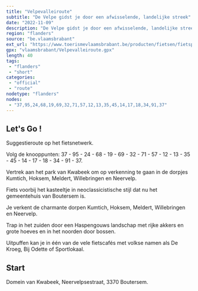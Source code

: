```yaml
---
title: "Velpevalleiroute"
subtitle: "De Velpe gidst je door een afwisselende, landelijke streek"
date: "2022-11-09"
description: "De Velpe gidst je door een afwisselende, landelijke streek. In het zuiden trap je door een Haspengouws landschap met rijke akkers en grote hoeves, in het noorden kom je door bossen. Uitpuffen kan je in één van de vele fietscafés met volkse namen als De Kroeg, Bij Odette of Sportlokaal."
region: "flanders"
source: "be.vlaamsbrabant"
ext_url: "https://www.toerismevlaamsbrabant.be/producten/fietsen/fietsproducten/velpevalleiroute/index.html"
gpx: "vlaamsbrabant/Velpevalleiroute.gpx"
length: 40
tags:
 - "flanders"
 - "short"
categories:
 - "official"
 - "route"
nodetype: "flanders"
nodes:
 - "37,95,24,68,19,69,32,71,57,12,13,35,45,14,17,18,34,91,37"
---
```


## Let's Go ! 

Suggestieroute op het fietsnetwerk.

Volg de knooppunten: 37 - 95 - 24 - 68 - 19 - 69 - 32 - 71 - 57 - 12 - 13 - 35 - 45 - 14 - 17 - 18 - 34 - 91 - 37.

Vertrek aan het park van Kwabeek om op verkenning te gaan in de dorpjes Kumtich, Hoksem, Meldert, Willebringen en Neervelp.

Fiets voorbij het kasteeltje in neoclassicistische stijl dat nu het gemeentehuis van Boutersem is.

Je verkent de charmante dorpen Kumtich, Hoksem, Meldert, Willebringen en Neervelp.

Trap in het zuiden door een Haspengouws landschap met rijke akkers en grote hoeves en in het noorden door bossen.

Uitpuffen kan je in één van de vele fietscafés met volkse namen als De Kroeg, Bij Odette of Sportlokaal.

## Start

Domein van Kwabeek, Neervelpsestraat, 3370 Boutersem.
